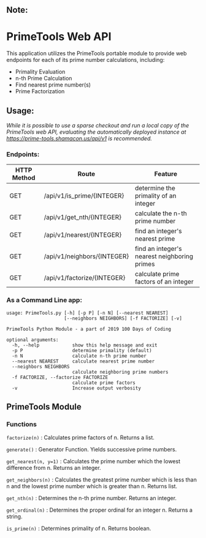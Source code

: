 ## Note:
# PrimeTools Web API
This application utilizes the PrimeTools portable module to provide web endpoints for each of its prime number calculations, including:
- Primality Evaluation
- n-th Prime Calculation
- Find nearest prime number(s)
- Prime Factorization

## Usage:
_While it is possible to use a sparse checkout and run a local copy of the PrimeTools web API, evaluating the automatically deployed instance at https://prime-tools.shamacon.us/api/v1 is recommended._

### Endpoints:
HTTP Method	| Route				| Feature
--------------- | ----------------------------- | ----------
GET		| /api/v1/is_prime/{INTEGER}	| determine the primality of an integer
GET		| /api/v1/get_nth/{INTEGER}	| calculate the n-th prime number
GET		| /api/v1/nearest/{INTEGER}	| find an integer's nearest prime
GET		| /api/v1/neighbors/{INTEGER}	| find an integer's nearest neighboring primes
GET		| /api/v1/factorize/{INTEGER}	| calculate prime factors of an integer

### As a Command Line app:
```
usage: PrimeTools.py [-h] [-p P] [-n N] [--nearest NEAREST]
                     [--neighbors NEIGHBORS] [-f FACTORIZE] [-v]

PrimeTools Python Module - a part of 2019 100 Days of Coding

optional arguments:
  -h, --help            show this help message and exit
  -p P                  determine primality (default)
  -n N                  calculate n-th prime number
  --nearest NEAREST     calculate nearest prime number
  --neighbors NEIGHBORS
                        calculate neighboring prime numbers
  -f FACTORIZE, --factorize FACTORIZE
                        calculate prime factors
  -v                    Increase output verbosity
```


PrimeTools Module
-----------------

### Functions

`factorize(n)`
:   Calculates prime factors of n. Returns a list.


`generate()`
:   Generator Function. Yields successive prime numbers.


`get_nearest(n, y=1)`
:   Calculates the prime number which the lowest difference from n. Returns
    an integer.


`get_neighbors(n)`
:   Calculates the greatest prime number which is less than n and the lowest
    prime number which is greater than n. Returns list.


`get_nth(n)`
:   Determines the n-th prime number. Returns an integer.


`get_ordinal(n)`
:   Determines the proper ordinal for an integer n. Returns a string.


`is_prime(n)`
:   Determines primality of n. Returns boolean.


